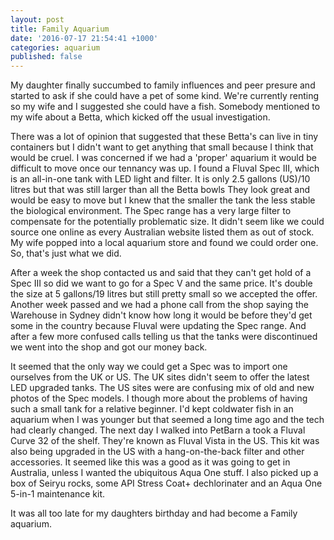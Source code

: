 ```yaml
---
layout: post
title: Family Aquarium
date: '2016-07-17 21:54:41 +1000'
categories: aquarium
published: false
---
```

My daughter finally succumbed to family influences and peer presure and started to ask if she could have a pet of some kind. We're currently renting so my wife and I suggested she could have a fish. Somebody mentioned to my wife about a Betta, which kicked off the usual investigation.

There was a lot of opinion that suggested that these Betta's can live in tiny containers but I didn't want to get anything that small because I think that would be cruel. I was concerned if we had a 'proper' aquarium it would be difficult to move once our tennancy was up. I found a Fluval Spec III, which is an all-in-one tank with LED light and filter. It is only 2.5 gallons (US)/10 litres but that was still larger than all the Betta bowls They look great and would be easy to move but I knew that the smaller the tank the less stable the biological environment.
The Spec range has a very large filter to compensate for the potentially problematic size. It didn't seem like we could source one online as every Australian website listed them as out of stock. My wife popped into a local aquarium store and found we could order one. So, that's just what we did.

After a week the shop contacted us and said that they can't get hold of a Spec III so did we want to go for a Spec V and the same price. It's double the size at 5 gallons/19 litres but still pretty small so we accepted the offer. Another week passed and we had a phone call from the shop saying the Warehouse in Sydney didn't know how long it would be before they'd get some in the country because Fluval were updating the Spec range.
And after a few more confused calls telling us that the tanks were discontinued we went into the shop and got our money back.

It seemed that the only way we could get a Spec was to import one ourselves from the UK or US. The UK sites didn't seem to offer the latest LED upgraded tanks. The US sites were are confusing mix of old and new photos of the Spec models. I though more about the problems of having such a small tank for a relative beginner. I'd kept coldwater fish in an aquarium when I was younger but that seemed a long time ago and the tech had clearly changed.
The next day I walked into PetBarn a took a Fluval Curve 32 of the shelf. They're known as Fluval Vista in the US. This kit was also being upgraded in the US with a hang-on-the-back filter and other accessories. It seemed like this was a good as it was going to get in Australia, unless I wanted the ubiquitous Aqua One stuff.
I also picked up a box of Seiryu rocks, some API Stress Coat+ dechlorinater and an Aqua One 5-in-1 maintenance kit.

It was all too late for my daughters birthday and had become a Family aquarium.
